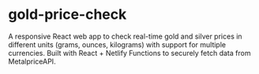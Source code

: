 # gold-price-check
A responsive React web app to check real-time gold and silver prices in different units (grams, ounces, kilograms) with support for multiple currencies. Built with React + Netlify Functions to securely fetch data from MetalpriceAPI.
